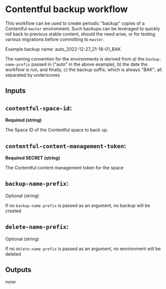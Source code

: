 # Contentful backup workflow

This workflow can be used to create periodic "backup" copies of a Contentful `master` environment. Such backups can be leveraged to quickly roll back to previous stable content, should the need arise, or for testing various migrations before committing to `master`. 

Example backup name: auto_2022-12-27_21-18-01_BAK

The naming convention for the environments is derived from a) the `backup-name-prefix` passed in ("auto" in the above example), b) the date the workflow is run, and finally, c) the backup suffix, which is always "BAK"; all separated by underscores
## Inputs

## `contentful-space-id`:

**Required (string)** 

The Space ID of the Contentful space to back up.

## `contentful-content-management-token`:

**Required SECRET (string)** 

The Contentful content management token for the space
## `backup-name-prefix`:

Optional (string)

If no `backup-name-prefix` is passed as an argument, no backup will be created


## `delete-name-prefix`:

Optional (string)

If no `delete-name-prefix` is passed as an argument, no environment will be deleted

## Outputs

_none_
